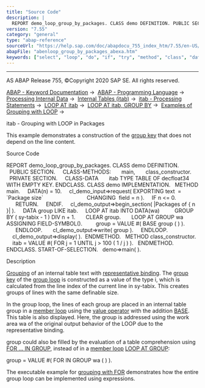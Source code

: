```yaml
---
title: "Source Code"
description: |
  REPORT demo_loop_group_by_packages. CLASS demo DEFINITION. PUBLIC SECTION. CLASS-METHODS: main, class_constructor. PRIVATE SECTION. CLASS-DATA itab TYPE TABLE OF decfloat34 WITH EMPTY KEY. ENDCLASS. CLASS demo IMPLEMENTATION. METHOD main. DATA(n) = 10. cl_demo_input=>request( EXPORTING text
version: "7.55"
category: "general"
type: "abap-reference"
sourceUrl: "https://help.sap.com/doc/abapdocu_755_index_htm/7.55/en-US/abenloop_group_by_packages_abexa.htm"
abapFile: "abenloop_group_by_packages_abexa.htm"
keywords: ["select", "loop", "do", "if", "try", "method", "class", "data", "internal-table", "abenloop", "group", "packages", "abexa"]
---
```


* * *

AS ABAP Release 755, ©Copyright 2020 SAP SE. All rights reserved.

[ABAP - Keyword Documentation](https://help.sap.com/doc/abapdocu_755_index_htm/7.55/en-US/abenabap.htm) →  [ABAP - Programming Language](https://help.sap.com/doc/abapdocu_755_index_htm/7.55/en-US/abenabap_reference.htm) →  [Processing Internal Data](https://help.sap.com/doc/abapdocu_755_index_htm/7.55/en-US/abenabap_data_working.htm) →  [Internal Tables (itab)](https://help.sap.com/doc/abapdocu_755_index_htm/7.55/en-US/abenitab.htm) →  [itab - Processing Statements](https://help.sap.com/doc/abapdocu_755_index_htm/7.55/en-US/abentable_processing_statements.htm) →  [LOOP AT itab](https://help.sap.com/doc/abapdocu_755_index_htm/7.55/en-US/abaploop_at_itab_variants.htm) →  [LOOP AT itab, GROUP BY](https://help.sap.com/doc/abapdocu_755_index_htm/7.55/en-US/abaploop_at_itab_group_by.htm) →  [Examples of Grouping with LOOP](https://help.sap.com/doc/abapdocu_755_index_htm/7.55/en-US/abenloop_group_by_abexas.htm) → 

itab - Grouping with LOOP in Packages

This example demonstrates a construction of the [group key](https://help.sap.com/doc/abapdocu_755_index_htm/7.55/en-US/abengroup_key_glosry.htm "Glossary Entry") that does not depend on the line content.

Source Code

REPORT demo\_loop\_group\_by\_packages.
CLASS demo DEFINITION.
  PUBLIC SECTION.
    CLASS-METHODS:
      main,
      class\_constructor.
  PRIVATE SECTION.
    CLASS-DATA
      itab TYPE TABLE OF decfloat34 WITH EMPTY KEY.
ENDCLASS.
CLASS demo IMPLEMENTATION.
  METHOD main.
    DATA(n) = 10.
    cl\_demo\_input=>request( EXPORTING text  = \`Package size\`
                            CHANGING  field = n ).
    IF n <= 0.
      RETURN.
    ENDIF.
    cl\_demo\_output=>begin\_section( |Packages of { n }| ).
    DATA group LIKE itab.
    LOOP AT itab INTO DATA(wa)
         GROUP BY ( sy-tabix - 1 ) DIV n + 1.
      CLEAR group.
      LOOP AT GROUP wa ASSIGNING FIELD-SYMBOL(<wa>).
        group = VALUE #( BASE group ( <wa> ) ).
      ENDLOOP.
      cl\_demo\_output=>write( group ).
    ENDLOOP.
    cl\_demo\_output=>display( ).  ENDMETHOD.
  METHOD class\_constructor.
    itab = VALUE #( FOR j = 1 UNTIL j > 100 ( 1 / j ) ).
  ENDMETHOD.
ENDCLASS.
START-OF-SELECTION.
  demo=>main( ).

Description

[Grouping](https://help.sap.com/doc/abapdocu_755_index_htm/7.55/en-US/abaploop_at_itab_group_by.htm) of an internal table text with [representative binding](https://help.sap.com/doc/abapdocu_755_index_htm/7.55/en-US/abaploop_at_itab_group_by_binding.htm). The [group key](https://help.sap.com/doc/abapdocu_755_index_htm/7.55/en-US/abaploop_at_itab_group_by_key.htm) of the [group loop](https://help.sap.com/doc/abapdocu_755_index_htm/7.55/en-US/abengroup_loop_glosry.htm "Glossary Entry") is constructed as a value of the type i, which is calculated from the line index of the current line in sy-tabix. This creates groups of lines with the same definable size.

In the group loop, the lines of each group are placed in an internal table group in a [member loop](https://help.sap.com/doc/abapdocu_755_index_htm/7.55/en-US/abenmember_loop_glosry.htm "Glossary Entry") using the [value operator](https://help.sap.com/doc/abapdocu_755_index_htm/7.55/en-US/abenvalue_operator_glosry.htm "Glossary Entry") with the addition [BASE](https://help.sap.com/doc/abapdocu_755_index_htm/7.55/en-US/abenvalue_constructor_params_itab.htm). This table is also displayed. Here, the group is addressed using the work area wa of the original output behavior of the LOOP due to the representative binding.

group could also be filled by the evaluation of a table comprehension using [FOR ... IN GROUP](https://help.sap.com/doc/abapdocu_755_index_htm/7.55/en-US/abenfor_in_group.htm), instead of in a [member loop](https://help.sap.com/doc/abapdocu_755_index_htm/7.55/en-US/abenmember_loop_glosry.htm "Glossary Entry") [LOOP AT GROUP](https://help.sap.com/doc/abapdocu_755_index_htm/7.55/en-US/abaploop_at_group.htm):

group = VALUE #( FOR <wa> IN GROUP wa ( <wa> ) ).

The executable example for [grouping with FOR](https://help.sap.com/doc/abapdocu_755_index_htm/7.55/en-US/abenfor_group_by_packages_abexa.htm) demonstrates how the entire group loop can be implemented using expressions.